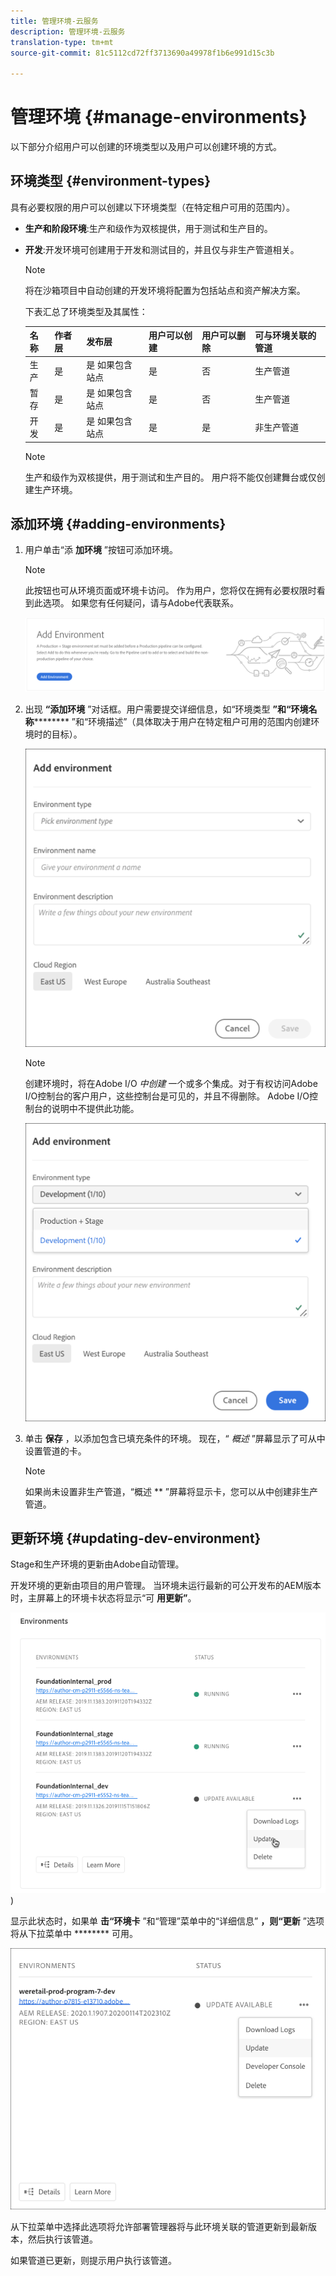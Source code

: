 ```yaml
---
title: 管理环境-云服务
description: 管理环境-云服务
translation-type: tm+mt
source-git-commit: 81c5112cd72ff3713690a49978f1b6e991d15c3b

---
```



# 管理环境 {#manage-environments}

以下部分介绍用户可以创建的环境类型以及用户可以创建环境的方式。

## 环境类型 {#environment-types}

具有必要权限的用户可以创建以下环境类型（在特定租户可用的范围内）。

* **生产和阶段环境**:生产和级作为双核提供，用于测试和生产目的。

* **开发**:开发环境可创建用于开发和测试目的，并且仅与非生产管道相关。

   >[!NOTE]
   >将在沙箱项目中自动创建的开发环境将配置为包括站点和资产解决方案。

   下表汇总了环境类型及其属性：

   | 名称 | 作者层 | 发布层 | 用户可以创建 | 用户可以删除 | 可与环境关联的管道 |
   |--- |--- |--- |--- |---|---|
   | 生产 | 是 | 是 如果包含站点 | 是 | 否 | 生产管道 |
   | 暂存 | 是 | 是 如果包含站点 | 是 | 否 | 生产管道 |
   | 开发 | 是 | 是 如果包含站点 | 是 | 是 | 非生产管道 |

   >[!NOTE]
   >生产和级作为双核提供，用于测试和生产目的。  用户将不能仅创建舞台或仅创建生产环境。

## 添加环境 {#adding-environments}


1. 用户单击“添 **加环境** ”按钮可添加环境。

   >[!NOTE]
   >此按钮也可从环境页面或环境卡访问。 作为用户，您将仅在拥有必要权限时看到此选项。 如果您有任何疑问，请与Adobe代表联系。

   ![](assets/add-environment.png)

1. 出现 **“添加环境** ”对话框。用户需要提交详细信息，如“环境类型 **”和“环境名称********** ”和“环境描述”（具体取决于用户在特定租户可用的范围内创建环境时的目标）。

   ![](assets/add-environment2.png)

   >[!NOTE]
   >创建环境时，将在Adobe I/O *中创建* 一个或多个集成。对于有权访问Adobe I/O控制台的客户用户，这些控制台是可见的，并且不得删除。 Adobe I/O控制台的说明中不提供此功能。

   ![](assets/add-environment-image1.png)

1. 单击 **保存** ，以添加包含已填充条件的环境。  现在，“ *概述* ”屏幕显示了可从中设置管道的卡。

   >[!NOTE]
   >如果尚未设置非生产管道，“概述 ** ”屏幕将显示卡，您可以从中创建非生产管道。


## 更新环境 {#updating-dev-environment}

Stage和生产环境的更新由Adobe自动管理。

开发环境的更新由项目的用户管理。 当环境未运行最新的可公开发布的AEM版本时，主屏幕上的环境卡状态将显示“可 **用更新”**。

![](assets/manage-environments2.png)
)

显示此状态时，如果单 **击“环境卡** ”和“管理”菜单中的“详细信息” **，则“更新** ”选项将从下拉菜单中 ******** 可用。

![](assets/add-environment4.png)

从下拉菜单中选择此选项将允许部署管理器将与此环境关联的管道更新到最新版本，然后执行该管道。

如果管道已更新，则提示用户执行该管道。

